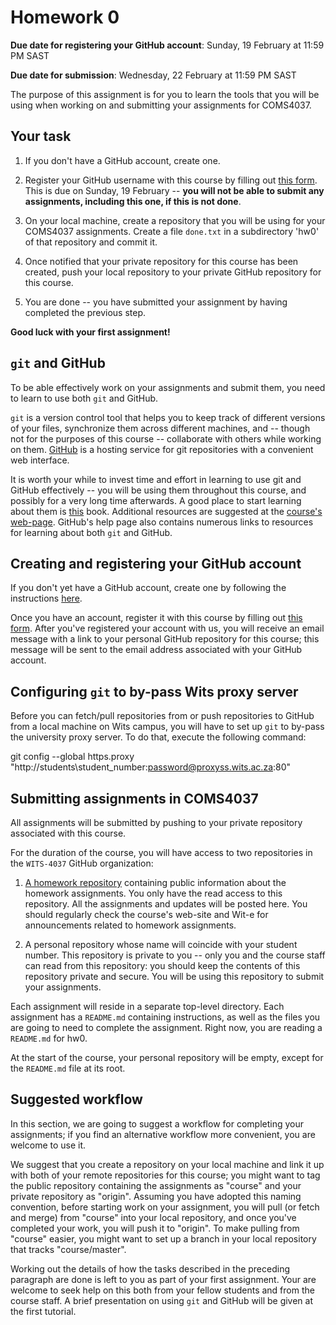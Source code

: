 # Homework 0


**Due date for registering your GitHub account**: Sunday, 19 February
  at 11:59 PM SAST

**Due date for submission**: Wednesday, 22 February at 11:59 PM SAST

The purpose of this assignment is for you to learn the tools that you
will be using when working on and submitting your assignments for
COMS4037.

## Your task

1. If you don't have a GitHub account, create one.

2. Register your GitHub username with this course by filling out [this
form](https://goo.gl/0N53Wg).  This is due on Sunday, 19 February --
**you will not be able to submit any assignments, including this one,
if this is not done**.

3. On your local machine, create a repository that you will be using
for your COMS4037 assignments. Create a file `done.txt` in a
subdirectory 'hw0' of that repository and commit it.

4. Once notified that your private repository for this course has been
created, push your local repository to your private GitHub repository
for this course.

5. You are done -- you have submitted your assignment by having
completed the previous step.

**Good luck with your first assignment!**

## `git` and GitHub

To be able effectively work on your assignments and submit them, you
need to learn to use both `git` and GitHub.

`git` is a version control tool that helps you to keep track of
different versions of your files, synchronize them across different
machines, and -- though not for the purposes of this course --
collaborate with others while working on
them. [GitHub](https://github.com) is a hosting service for git
repositories with a convenient web interface.

It is worth your while to invest time and effort in learning to use
git and GitHub effectively -- you will be using them throughout this
course, and possibly for a very long time afterwards. A good place to
start learning about them is [this](http://git-scm.com/book/en/v2)
book. Additional resources are suggested at the [course's
web-page](http://www.cs.wits.ac.za/~dmitry/coms4037/).  GitHub's help
page also contains numerous links to resources for learning about both
`git` and GitHub.

## Creating and registering your GitHub account

If you don't yet have a GitHub account, create one by following the
instructions [here](https://help.github.com/articles/set-up-git/).

Once you have an account, register it with this course by filling out
[this form](https://goo.gl/0N53Wg).  After you've registered your account with
us, you will receive an email message with a link to your personal
GitHub repository for this course; this message will be sent to the
email address associated with your GitHub account.

## Configuring `git` to by-pass Wits proxy server

Before you can fetch/pull repositories from or push repositories to
GitHub from a local machine on Wits campus, you will have to set up
`git` to by-pass the university proxy server.  To do that, execute the
following command:

git config --global https.proxy
"http://students\student_number:password@proxyss.wits.ac.za:80"

## Submitting assignments in COMS4037

All assignments will be submitted by pushing to your private
repository associated with this course.

For the duration of the course, you will have access to two
repositories in the `WITS-4037` GitHub organization:

1. [A homework repository](https://github.com/WITS-COMS4037/hw/tree/fall2017)
containing public information about the homework assignments. You only
have the read access to this repository.  All the assignments and
updates will be posted here. You should regularly check the course's
web-site and Wit-e for announcements related to homework assignments.

2. A personal repository whose name will coincide with your student
number.  This repository is private to you -- only you and the course
staff can read from this repository: you should keep the contents of
this repository private and secure.  You will be using this repository
to submit your assignments.

Each assignment will reside in a separate top-level directory. Each
assignment has a `README.md` containing instructions, as well as the
files you are going to need to complete the assignment. Right now, you
are reading a `README.md` for hw0.

At the start of the course, your personal repository will be empty,
except for the `README.md` file at its root.

## Suggested workflow

In this section, we are going to suggest a workflow for completing
your assignments; if you find an alternative workflow more convenient,
you are welcome to use it.

We suggest that you create a repository on your local machine and link
it up with both of your remote repositories for this course; you might
want to tag the public repository containing the assignments as
"course" and your private repository as "origin". Assuming you have
adopted this naming convention, before starting work on your
assignment, you will pull (or fetch and merge) from "course" into your
local repository, and once you've completed your work, you will push
it to "origin". To make pulling from "course" easier, you might want
to set up a branch in your local repository that tracks
"course/master".

Working out the details of how the tasks described in the preceding
paragraph are done is left to you as part of your first
assignment. Your are welcome to seek help on this both from your
fellow students and from the course staff. A brief presentation on
using `git` and GitHub will be given at the first tutorial.



